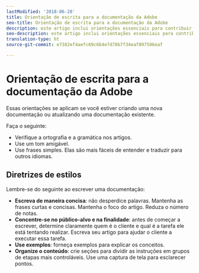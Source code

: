 ```yaml
---
lastModified: '2018-06-28'
title: Orientação de escrita para a documentação da Adobe
seo-title: Orientação de escrita para a documentação da Adobe
description: este artigo inclui orientações essenciais para contribuir com a documentação da Adobe.
seo-description: este artigo inclui orientações essenciais para contribuir com a documentação da Adobe.
translation-type: ht
source-git-commit: e7382ef4aefc69c6b4e7d78b7f34eaf897596eaf

---
```



# Orientação de escrita para a documentação da Adobe

Essas orientações se aplicam se você estiver criando uma nova documentação ou atualizando uma documentação existente.

Faça o seguinte:

- Verifique a ortografia e a gramática nos artigos.
- Use um tom amigável.
- Use frases simples. Elas são mais fáceis de entender e traduzir para outros idiomas.

## Diretrizes de estilos

Lembre-se do seguinte ao escrever uma documentação:

- **Escreva de maneira concisa**: não desperdice palavras. Mantenha as frases curtas e concisas. Mantenha o foco do artigo. Reduza o número de notas.
- **Concentre-se no público-alvo e na finalidade**: antes de começar a escrever, determine claramente quem é o cliente e qual é a tarefa ele está tentando realizar. Escreva seu artigo para ajudar o cliente a executar essa tarefa.
- **Use exemplos**: forneça exemplos para explicar os conceitos.
- **Organize o conteúdo**: crie seções para dividir as instruções em grupos de etapas mais controláveis. Use uma captura de tela para esclarecer pontos.
